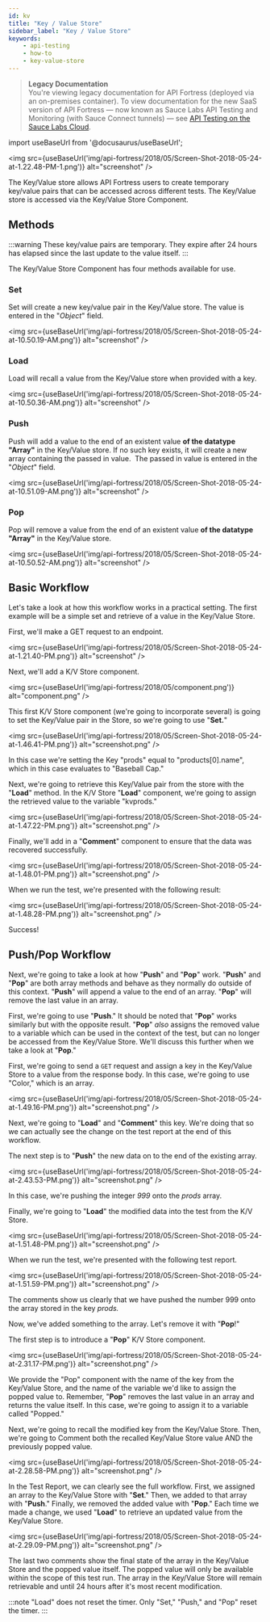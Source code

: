 ```yaml
---
id: kv
title: "Key / Value Store"
sidebar_label: "Key / Value Store"
keywords:
    - api-testing
    - how-to
    - key-value-store
---
```


>**Legacy Documentation**<br/>You're viewing legacy documentation for API Fortress (deployed via an on-premises container). To view documentation for the new SaaS version of API Fortress &#8212; now known as Sauce Labs API Testing and Monitoring (with Sauce Connect tunnels) &#8212; see [API Testing on the Sauce Labs Cloud](/api-testing/).

import useBaseUrl from '@docusaurus/useBaseUrl';

<img src={useBaseUrl('img/api-fortress/2018/05/Screen-Shot-2018-05-24-at-1.22.48-PM-1.png')} alt="screenshot" />

The Key/Value store allows API Fortress users to create temporary key/value pairs that can be accessed across different tests. The Key/Value store is accessed via the Key/Value Store Component.

## Methods

:::warning
These key/value pairs are temporary. They expire after 24 hours has elapsed since the last update to the value itself.
:::

The Key/Value Store Component has four methods available for use.

### Set

Set will create a new key/value pair in the Key/Value store. The value is entered in the "_Object_" field.

<img src={useBaseUrl('img/api-fortress/2018/05/Screen-Shot-2018-05-24-at-10.50.19-AM.png')} alt="screenshot" />

### Load

Load will recall a value from the Key/Value store when provided with a key.

<img src={useBaseUrl('img/api-fortress/2018/05/Screen-Shot-2018-05-24-at-10.50.36-AM.png')} alt="screenshot" />

### Push

Push will add a value to the end of an existent value **of the datatype "Array"** in the Key/Value store. If no such key exists, it will create a new array containing the passed in value.  The passed in value is entered in the "_Object_" field.

<img src={useBaseUrl('img/api-fortress/2018/05/Screen-Shot-2018-05-24-at-10.51.09-AM.png')} alt="screenshot" />

### Pop

Pop will remove a value from the end of an existent value **of the datatype "Array"** in the Key/Value store.

<img src={useBaseUrl('img/api-fortress/2018/05/Screen-Shot-2018-05-24-at-10.50.52-AM.png')} alt="screenshot" />


## Basic Workflow

Let's take a look at how this workflow works in a practical setting. The first example will be a simple set and retrieve of a value in the Key/Value Store.

First, we'll make a GET request to an endpoint.

<img src={useBaseUrl('img/api-fortress/2018/05/Screen-Shot-2018-05-24-at-1.21.40-PM.png')} alt="screenshot" />

Next, we'll add a K/V Store component.

<img src={useBaseUrl('img/api-fortress/2018/05/component.png')} alt="component.png" />

This first K/V Store component (we're going to incorporate several) is going to set the Key/Value pair in the Store, so we're going to use "**Set.**"

<img src={useBaseUrl('img/api-fortress/2018/05/Screen-Shot-2018-05-24-at-1.46.41-PM.png')} alt="screenshot.png" />

In this case we're setting the Key "prods" equal to "products\[0\].name", which in this case evaluates to "Baseball Cap."

Next, we're going to retrieve this Key/Value pair from the store with the "**Load**" method. In the K/V Store "**Load**" component, we're going to assign the retrieved value to the variable "kvprods."

<img src={useBaseUrl('img/api-fortress/2018/05/Screen-Shot-2018-05-24-at-1.47.22-PM.png')} alt="screenshot.png" />

Finally, we'll add in a "**Comment**" component to ensure that the data was recovered successfully.

<img src={useBaseUrl('img/api-fortress/2018/05/Screen-Shot-2018-05-24-at-1.48.01-PM.png')} alt="screenshot.png" />

When we run the test, we're presented with the following result:

<img src={useBaseUrl('img/api-fortress/2018/05/Screen-Shot-2018-05-24-at-1.48.28-PM.png')} alt="screenshot.png" />

Success!

## Push/Pop Workflow

Next, we're going to take a look at how "**Push**" and "**Pop**" work. "**Push**" and "**Pop**" are both array methods and behave as they normally do outside of this context. "**Push**" will append a value to the end of an array. "**Pop**" will remove the last value in an array.

First, we're going to use "**Push**." It should be noted that "**Pop**" works similarly but with the opposite result. "**Pop**" _also_ assigns the removed value to a variable which can be used in the context of the test, but can no longer be accessed from the Key/Value Store. We'll discuss this further when we take a look at "**Pop**."

First, we're going to send a `GET` request and assign a key in the Key/Value Store to a value from the response body. In this case, we're going to use "Color," which is an array.

<img src={useBaseUrl('img/api-fortress/2018/05/Screen-Shot-2018-05-24-at-1.49.16-PM.png')} alt="screenshot.png" />

Next, we're going to "**Load**" and "**Comment**" this key. We're doing that so we can actually see the change on the test report at the end of this workflow.

The next step is to "**Push**" the new data on to the end of the existing array.

<img src={useBaseUrl('img/api-fortress/2018/05/Screen-Shot-2018-05-24-at-2.43.53-PM.png')} alt="screenshot.png" />

In this case, we're pushing the integer _999_ onto the _prods_ array.

Finally, we're going to "**Load**" the modified data into the test from the K/V Store.

<img src={useBaseUrl('img/api-fortress/2018/05/Screen-Shot-2018-05-24-at-1.51.48-PM.png')} alt="screenshot.png" />

When we run the test, we're presented with the following test report.

<img src={useBaseUrl('img/api-fortress/2018/05/Screen-Shot-2018-05-24-at-1.51.59-PM.png')} alt="screenshot.png" />

The comments show us clearly that we have pushed the number 999 onto the array stored in the key _prods._

Now, we've added something to the array. Let's remove it with "**Pop**!"

The first step is to introduce a "**Pop**" K/V Store component.

<img src={useBaseUrl('img/api-fortress/2018/05/Screen-Shot-2018-05-24-at-2.31.17-PM.png')} alt="screenshot.png" />

We provide the "Pop" component with the name of the key from the Key/Value Store, and the name of the variable we'd like to assign the popped value to. Remember, "**Pop**" removes the last value in an array and returns the value itself. In this case, we're going to assign it to a variable called "Popped."

Next, we're going to recall the modified key from the Key/Value Store. Then, we're going to Comment both the recalled Key/Value Store value AND the previously popped value.

<img src={useBaseUrl('img/api-fortress/2018/05/Screen-Shot-2018-05-24-at-2.28.58-PM.png')} alt="screenshot.png" />

In the Test Report, we can clearly see the full workflow. First, we assigned an array to the Key/Value Store with "**Set**." Then, we added to that array with "**Push**." Finally, we removed the added value with "**Pop**." Each time we made a change, we used "**Load**" to retrieve an updated value from the Key/Value Store.

<img src={useBaseUrl('img/api-fortress/2018/05/Screen-Shot-2018-05-24-at-2.29.09-PM.png')} alt="screenshot.png" />

The last two comments show the final state of the array in the Key/Value Store and the popped value itself. The popped value will only be available within the scope of this test run. The array in the Key/Value Store will remain retrievable and until 24 hours after it's most recent modification.

:::note
"Load" does not reset the timer. Only "Set," "Push," and "Pop" reset the timer.
:::

